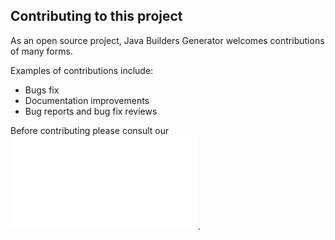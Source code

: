 ## Contributing to this project

As an open source project, Java Builders Generator welcomes contributions of many forms.

Examples of contributions include:

* Bugs fix
* Documentation improvements
* Bug reports and bug fix reviews

Before contributing please consult our ![Code of Conduct](code_of_conduct.md).
